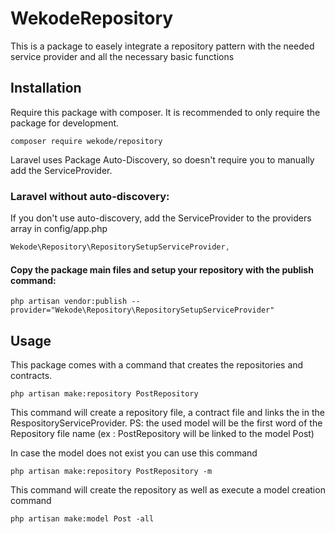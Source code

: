 # WekodeRepository

This is a package to easely integrate a repository pattern with the needed service provider and all the necessary basic functions


## Installation

Require this package with composer. It is recommended to only require the package for development.

```shell
composer require wekode/repository
```

Laravel uses Package Auto-Discovery, so doesn't require you to manually add the ServiceProvider.


### Laravel without auto-discovery:

If you don't use auto-discovery, add the ServiceProvider to the providers array in config/app.php

```php
Wekode\Repository\RepositorySetupServiceProvider,
```

#### Copy the package main files and setup your repository with the publish command:

```shell
php artisan vendor:publish --provider="Wekode\Repository\RepositorySetupServiceProvider"
```

## Usage

This package comes with a command that creates the repositories and contracts.

```shell
php artisan make:repository PostRepository
```

This command will create a repository file, a contract file and links the in the RespositoryServiceProvider.
PS: the used model will be the first word of the Repository file name (ex : PostRepository will be linked to the model Post)

In case the model does not exist you can use this command 

```shell
php artisan make:repository PostRepository -m
```

This command will create the repository as well as execute a model creation command

```shell
php artisan make:model Post -all
```
